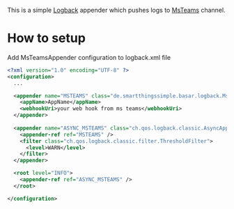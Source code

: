 This is a simple [Logback](http://logback.qos.ch/) appender which pushes logs to [MsTeams](https://products.office.com/en-us/microsoft-teams/group-chat-software) channel.

# How to setup

Add MsTeamsAppender configuration to logback.xml file

```xml
<?xml version="1.0" encoding="UTF-8" ?>
<configuration>
  ...

  <appender name="MSTEAMS" class="de.smartthingssimple.basar.logback.MsTeamsAppender">
    <appName>AppName</appName>
    <webhookUri>your web hook from ms teams</webhookUri>
  </appender>
  
  <appender name="ASYNC_MSTEAMS" class="ch.qos.logback.classic.AsyncAppender">
    <appender-ref ref="MSTEAMS" />
    <filter class="ch.qos.logback.classic.filter.ThresholdFilter">
      <level>WARN</level>
    </filter>
  </appender>

  <root level="INFO">
    <appender-ref ref="ASYNC_MSTEAMS" />
  </root>

</configuration>
```
